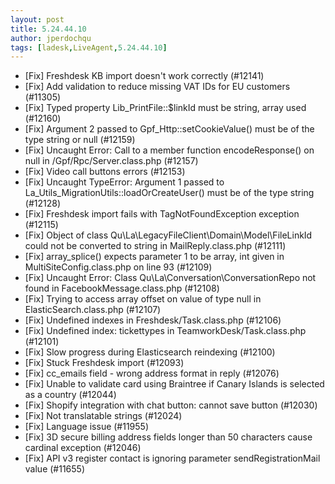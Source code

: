 ```yaml
---
layout: post
title: 5.24.44.10
author: jperdochqu
tags: [ladesk,LiveAgent,5.24.44.10]
---
```


- [Fix] Freshdesk KB import doesn't work correctly (#12141)
- [Fix] Add validation to reduce missing VAT IDs for EU customers (#11305)
- [Fix] Typed property Lib_PrintFile::$linkId must be string, array used (#12160)
- [Fix] Argument 2 passed to Gpf_Http::setCookieValue() must be of the type string or null (#12159)
- [Fix] Uncaught Error: Call to a member function encodeResponse() on null in /Gpf/Rpc/Server.class.php (#12157)
- [Fix] Video call buttons errors (#12153)
- [Fix] Uncaught TypeError: Argument 1 passed to La_Utils_MigrationUtils::loadOrCreateUser() must be of the type string (#12128)
- [Fix] Freshdesk import fails with TagNotFoundException exception (#12115)
- [Fix] Object of class Qu\La\LegacyFileClient\Domain\Model\FileLinkId could not be converted to string in MailReply.class.php (#12111)
- [Fix] array_splice() expects parameter 1 to be array, int given in MultiSiteConfig.class.php on line 93 (#12109)
- [Fix] Uncaught Error: Class Qu\La\Conversation\ConversationRepo not found in FacebookMessage.class.php (#12108)
- [Fix] Trying to access array offset on value of type null in ElasticSearch.class.php (#12107)
- [Fix] Undefined indexes in Freshdesk/Task.class.php (#12106)
- [Fix] Undefined index: tickettypes in TeamworkDesk/Task.class.php (#12101)
- [Fix] Slow progress during Elasticsearch reindexing (#12100)
- [Fix] Stuck Freshdesk import (#12093)
- [Fix] cc_emails field - wrong address format in reply (#12076)
- [Fix] Unable to validate card using Braintree if Canary Islands is selected as a country (#12044)
- [Fix] Shopify integration with chat button: cannot save button (#12030)
- [Fix] Not translatable strings (#12024)
- [Fix] Language issue (#11955)
- [Fix] 3D secure billing address fields longer than 50 characters cause cardinal exception (#12046)
- [Fix] API v3 register contact is ignoring parameter sendRegistrationMail value (#11655)
